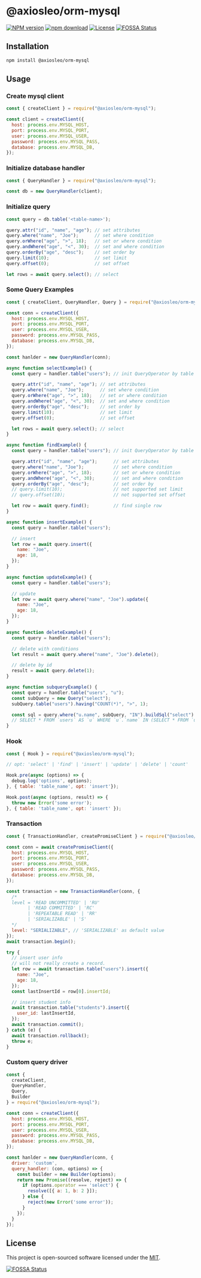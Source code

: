 # @axiosleo/orm-mysql


[![NPM version](https://img.shields.io/npm/v/@axiosleo/orm-mysql.svg?style=flat-square)](https://npmjs.org/package/@axiosleo/orm-mysql)
[![npm download](https://img.shields.io/npm/dm/@axiosleo/orm-mysql.svg?style=flat-square)](https://npmjs.org/package/@axiosleo/orm-mysql)
[![License](https://img.shields.io/github/license/AxiosLeo/node-orm-mysql?color=%234bc524)](LICENSE)
[![FOSSA Status](https://app.fossa.com/api/projects/git%2Bgithub.com%2FAxiosLeo%2Fnode-orm-mysql.svg?type=shield)](https://app.fossa.com/projects/git%2Bgithub.com%2FAxiosLeo%2Fnode-orm-mysql?ref=badge_shield)

## Installation

```bash
npm install @axiosleo/orm-mysql
```

## Usage

### Create mysql client

```javascript
const { createClient } = require("@axiosleo/orm-mysql");

const client = createClient({
  host: process.env.MYSQL_HOST,
  port: process.env.MYSQL_PORT,
  user: process.env.MYSQL_USER,
  password: process.env.MYSQL_PASS,
  database: process.env.MYSQL_DB,
});
```

### Initialize database handler

```javascript
const { QueryHandler } = require("@axiosleo/orm-mysql");

const db = new QueryHandler(client);
```

### Initialize query

```javascript
const query = db.table('<table-name>');

query.attr("id", "name", "age"); // set attributes
query.where("name", "Joe");      // set where condition
query.orWhere("age", ">", 18);   // set or where condition
query.andWhere("age", "<", 30);  // set and where condition
query.orderBy("age", "desc");    // set order by
query.limit(10);                 // set limit
query.offset(0);                 // set offset

let rows = await query.select(); // select
```

### Some Query Examples

```javascript
const { createClient, QueryHandler, Query } = require("@axiosleo/orm-mysql");

const conn = createClient({
  host: process.env.MYSQL_HOST,
  port: process.env.MYSQL_PORT,
  user: process.env.MYSQL_USER,
  password: process.env.MYSQL_PASS,
  database: process.env.MYSQL_DB,
});

const hanlder = new QueryHandler(conn);

async function selectExample() {
  const query = handler.table("users"); // init QueryOperator by table name

  query.attr("id", "name", "age"); // set attributes
  query.where("name", "Joe");      // set where condition
  query.orWhere("age", ">", 18);   // set or where condition
  query.andWhere("age", "<", 30);  // set and where condition
  query.orderBy("age", "desc");    // set order by
  query.limit(10);                 // set limit
  query.offset(0);                 // set offset

  let rows = await query.select(); // select
}

async function findExample() {
  const query = handler.table("users"); // init QueryOperator by table name

  query.attr("id", "name", "age");      // set attributes
  query.where("name", "Joe");           // set where condition
  query.orWhere("age", ">", 18);        // set or where condition
  query.andWhere("age", "<", 30);       // set and where condition
  query.orderBy("age", "desc");         // set order by
  // query.limit(10);                   // not supported set limit
  // query.offset(10);                  // not supported set offset

  let row = await query.find();         // find single row
}

async function insertExample() {
  const query = handler.table("users");

  // insert
  let row = await query.insert({
    name: "Joe",
    age: 18,
  });
}

async function updateExample() {
  const query = handler.table("users");

  // update
  let row = await query.where("name", "Joe").update({
    name: "Joe",
    age: 18,
  });
}

async function deleteExample() {
  const query = handler.table("users");

  // delete with conditions
  let result = await query.where("name", "Joe").delete();

  // delete by id
  result = await query.delete(1);
}

async function subqueryExample() {
  const query = handler.table("users", "u");
  const subQuery = new Query("select");
  subQuery.table("users").having("COUNT(*)", ">", 1);

  const sql = query.where("u.name", subQuery, "IN").buildSql("select").sql;
  // SELECT * FROM `users` AS `u` WHERE `u`.`name` IN (SELECT * FROM `users` GROUP BY `u`.`name` HAVING COUNT(*) > ?)
}
```

### Hook

```javascript
const { Hook } = require("@axiosleo/orm-mysql");

// opt: 'select' | 'find' | 'insert' | 'update' | 'delete' | 'count'

Hook.pre(async (options) => {
  debug.log('options', options);
}, { table: 'table_name', opt: 'insert'});

Hook.post(async (options, result) => {
  throw new Error('some error');
}, { table: 'table_name', opt: 'insert' });
```

### Transaction

```javascript
const { TransactionHandler, createPromiseClient } = require("@axiosleo/orm-mysql");

const conn = await createPromiseClient({
  host: process.env.MYSQL_HOST,
  port: process.env.MYSQL_PORT,
  user: process.env.MYSQL_USER,
  password: process.env.MYSQL_PASS,
  database: process.env.MYSQL_DB,
});

const transaction = new TransactionHandler(conn, {
  /*
  level = 'READ UNCOMMITTED' | 'RU'
        | 'READ COMMITTED' | 'RC'
        | 'REPEATABLE READ' | 'RR'
        | 'SERIALIZABLE' | 'S'
  */
  level: "SERIALIZABLE", // 'SERIALIZABLE' as default value
});
await transaction.begin();

try {
  // insert user info
  // will not really create a record.
  let row = await transaction.table("users").insert({
    name: "Joe",
    age: 18,
  });
  const lastInsertId = row[0].insertId;

  // insert student info
  await transaction.table("students").insert({
    user_id: lastInsertId,
  });
  await transaction.commit();
} catch (e) {
  await transaction.rollback();
  throw e;
}
```

### Custom query driver

```javascript
const { 
  createClient, 
  QueryHandler, 
  Query,
  Builder 
} = require("@axiosleo/orm-mysql");

const conn = createClient({
  host: process.env.MYSQL_HOST,
  port: process.env.MYSQL_PORT,
  user: process.env.MYSQL_USER,
  password: process.env.MYSQL_PASS,
  database: process.env.MYSQL_DB,
});

const hanlder = new QueryHandler(conn, {
  driver: 'custom',
  query_handler: (con, options) => {
    const builder = new Builder(options);
    return new Promise((resolve, reject) => {
      if (options.operator === 'select') {
        resolve([{ a: 1, b: 2 }]);
      } else {
        reject(new Error('some error'));
      }
    });
  }
});
```

## License

This project is open-sourced software licensed under the [MIT](LICENSE).


[![FOSSA Status](https://app.fossa.com/api/projects/git%2Bgithub.com%2FAxiosLeo%2Fnode-orm-mysql.svg?type=large)](https://app.fossa.com/projects/git%2Bgithub.com%2FAxiosLeo%2Fnode-orm-mysql?ref=badge_large)
